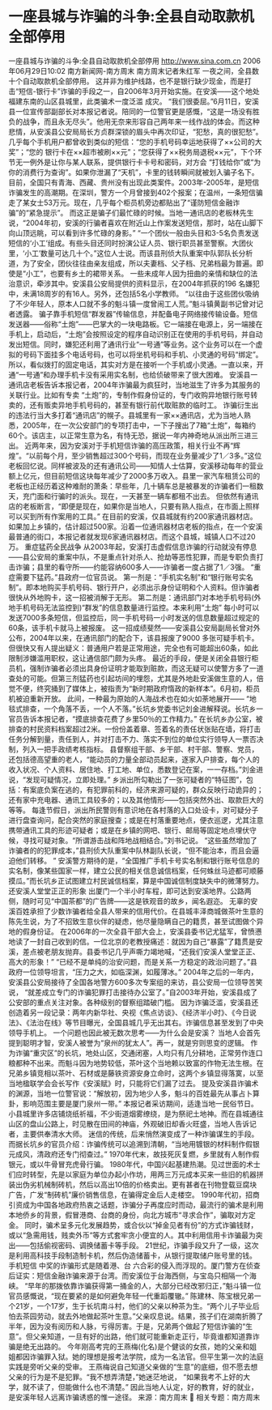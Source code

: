 # 一座县城与诈骗的斗争:全县自动取款机全部停用

一座县城与诈骗的斗争:全县自动取款机全部停用
http://www.sina.com.cn 2006年06月29日10:02 南方新闻网-南方周末
南方周末记者朱红军
一夜之间，全县数十个自动取款机全部停用。
这并非为维护线路，也不是银行缺少现金，而是打击“短信-银行卡”诈骗的手段之一，自2006年3月开始实施。在安溪——这个地处福建东南的山区县城里，此类骗术一度泛滥
成灾。
“我们很委屈。”6月11日，安溪县一位宣传部副部长对本报记者说。陪同的一位警官更是感慨，“这是一场没有胜负的战争，而且永无尽头”。他用无奈来形容自己两年来一线作战的体会。而这种悲情，从安溪县公安局局长方贞群深锁的眉头中再次印证，“犯愁，真的很犯愁”。
几乎每个手机用户都曾收到类似的短信：“您的手机号码幸运地获得了××公司的大奖”；“您的
银行卡在××超市被刷××元”；“您获得了××税务局退税××元”，下个环节无一例外是让你与某人联系，提供银行卡卡号和密码，对方会 “打钱给你”或“为你的消费行为查询”。如果你泄漏了“天机”，卡里的钱转瞬间就被划入骗子名下。
目前，全国只有青海、西藏、贵州没有出现此类案件。2003年-2005年，是短信诈骗发生的高潮期。在深圳，警方一个月曾接到402个报案；在温州，一条短信骗走了某女士53万元。现在，几乎每个柜员机旁边都贴出了“谨防短信金融诈骗”的“紧急提示”。
而这正是骗子们最忙碌的时候。当地一通讯店的老板林先生说，“2004年初，安溪的行骗者喜欢在附近山上作案发送短信，那时，站在山脚下向山顶远眺，可以看到许多忙碌的身影。”
“一个团伙一般由头目和3-5名负责发送短信的‘小工’组成。有些头目还同时扮演公证人员、银行职员甚至警察。大团伙里，‘小工’数量可达几十个。”这位人士说。而该县刑侦大队重案中队郭队长分析道，为了安全，团伙往往由亲友组成，所以夫妻档、父子档、兄弟档最为普遍。即使是“小工”，也要有乡土的裙带关系。
一些未成年人因为扭曲的亲情和缺位的法治意识，牵涉其中。安溪县公安局提供的资料显示，在2004年抓获的196 名嫌犯中，未满18周岁的有16人。另外，还包括5名小学教师。
“以往由于这些团伙吸纳了不少年轻人，原本人口就不多的魁斗镇一度曾闹工人荒。”魁斗镇黄副书记曾对记者透露。
骗子靠手机短信“群发器”传输信息，并配备电子网络接传输设备。短信发送器——俗称“土炮”——巴掌大的一块电路板。它一端接在电源上，另一端接在手机上，启动后，“土炮”会按照设定的程序自动识别正在使用的手机号码，并自动发出短信。同时，嫌犯还利用了通讯行业“一号通”等业务。这个业务可以在一个虚拟的号码下面挂多个电话号码，也可以将坐机号码和手机、小灵通的号码“绑定”。所以，看似拨打的固定电话，其实对方是在接听一个手机或小灵通。一直以来，开通“一号通”和办理手机卡没有采用实名制，也给侦破带来了很大困难。
安溪县一通讯店老板告诉本报记者，2004年诈骗最为疯狂时，当地滋生了许多为其服务的关联行业。比如有专卖 “土炮”的，专制作假身份证的，专门收购异地银行账号转卖的，还有贩卖异地手机号码的，甚至有银行前代取赃款的临时工。
诈骗衍生出的违法行当大多打着“通讯店”的幌子。县城里有一家××通讯店，尤为当地人熟悉，2005年，在一次公安部门的专项打击中，一下子搜出了7箱“土炮”，每箱约60个。该店主，以正常生意为名，有恃无恐，据说一年内神奇地从派出所三进三出。
近两年来，因为安溪对于手机短信诈骗的高压政策，相关行业不再“辉煌”。“以前每个月，至少销售超过300个号码，而现在业务量减少了1／3多。”这位老板回忆说。同样被波及的还有通讯公司——知情人士估算，安溪移动每年的营业额上亿元，但目前短信这块每年减少了2000多万收入。县里一家汽车租赁公司的老板也正经历着这种难耐的萧条：早些年，几十辆车总是被暴发的诈骗者们一租数天，充门面和行骗时的派头。现在，一天甚至一辆车都租不出去。
但依然有通讯店的老板断言，“即便是现在，如果你是当地人，只要有熟人指点，在市面上照样可以买到所有作案用的工具。”
在目前的安溪，仅县城就有约200家通讯器材店。如果加上乡镇的，估计超过500家。沿着一位通讯器材店老板的指点，在一个安溪最普通的街口，本报记者就发现6家通讯器材店。而这个县城，城镇人口不过20万。
重症猛药全民战争
从2003年起，安溪打击虚假信息诈骗的行动就没有停息——县公安局的重案中队，不是重点针对杀人、抢劫等恶性犯罪，而是专职负责打击诈骗；县里的看守所——约能容纳600多人——诈骗者一度占据了1／3强。
“重症需要下猛药。”县政府一位官员说。
第一剂是：“手机实名制”和“银行账号实名制”。即本地购买手机号码、银行开户，必须出示身份证明和个人资料。但诈骗者很快从外地购卡，这一招被消解于无形。
第二剂是：通讯部门对本地手机号码(外地手机号码无法监控到)“群发”的信息数量进行监控。本来利用“土炮” 每小时可以发送7000多条短信，但监控后，同一手机号码一小时发送的信息数量超过规定的60条，该手机卡就马上被报废。
这一招成绩斐然——安溪县公安局副局长曾对外公布，2004年以来，在通讯部门的配合下，该县报废了9000 多张可疑手机卡。但很快又有人提出疑义：普通用户若是正常用途，完全也有可能超出60条，如此限制涉嫌滥用职权，这让通信部门颇为头疼。
最近的手段，便是关闭全县银行柜员机，强制诈骗者必须出具身份证明才能取到赃款，而这无疑可以使警方多了一道查处的可能。但第三剂猛药也引起坊间的埋怨，尤其是外地赴安溪做生意的人，倍觉不便，终究捅到了媒体上，被指责为“新时期政府惰政的新样本”。6月初，柜员机被迫重新开放。
此间，一种最为原始的人海战术也在如火如荼地展开——
“地毯式排查，一个角落不丢，一个人不落。”长坑乡党委书记刘金进解释说。长坑乡一官员告诉本报记者，“摸底排查花费了乡里50％的工作精力。”
在长坑乡办公室，被排查的村民资料档案超过2米。一份份盖着章、签着名的责任状张贴在墙，将打击任务分解到量，责任到人，并对打击不力、落实不到位的单位实行领导人一票否决制，列入一把手政绩考核指标。
县督察组干部、乡干部、村干部、警察、党员，还包括德高望重的老人，“能动员的力量全部动员起来，逐家入户排查，每个人的收入状况、个人资料、居住地、打工地、单位，悉数登记在案，一一存档。”刘金进说，“发现可疑情况，立即处理。”
乡派出所勾勒出了一张可疑者的“特征图”，包括：有案底负案在逃的，有犯罪前科的，经济来源可疑的，群众反映行动诡异的；还有家中充电器、通讯工具较多的；以及其他情形——包括突然外出、取款巨大的等等。
每逢节假日，派出所民警则有意识地在各村落的入口处设卡，对可疑分子进行盘查询问，配合突然的家庭搜查；或是在村落重要地点，便衣巡逻，尤其注意携带通讯工具的形迹可疑者；或是在乡镇的网吧、银行、邮局等固定地点埋伏守候，寻找可疑对象。“所谓游击战和阵地战相结合。”刘书记说。
“这些虽然增加了诈骗者的的犯罪成本，”县刑侦大队重案中队林副队长说，“但不能治本，而且会逼迫他们转移。 ”
安溪警方期待的是，“全国推广手机卡号实名制和银行账号信息的实名制，像某些国家一样，建立公民的相关信息诚信档案，任何蛛丝马迹都可顺藤摸瓜。”而长坑乡正试图建立村民诚信档案，算是中国诚信制度缺失中的微薄努力。
还安溪人堂堂正正的形象
出厦门一个半小时车程，即可达到安溪地界。公路两侧，随时可见“中国茶都”的广告牌——这是铁观音的故乡，闻名遐迩。
无辜的安溪百姓承担了少数诈骗者给全县人带来的信用代价。在县城丰泽商城做茶叶生意的陈先生说，为了不招致生意伙伴的疑虑，他尽量隐瞒自己的籍贯，甚至试图做个异地的假身份证。
在2006年的一次全县干部大会上，安溪县委书记尤猛军，曾愤懑地读了一封自己收到的信。一位北京的老教授痛述：就因为自己“暴露”了籍贯是安溪，差点被老朋友抛弃。县委书记几乎声嘶力竭地喊，“还我们安溪人堂堂正正、高大的形象！”
“已经不是单纯的治安问题，而是关系一方稳定的政治问题了。”县政府一位领导坦言，“压力之大，如临深渊，如履薄冰。”
2004年之后的一年内，安溪县公安局接待了全国各地警方600多次专案组的来访，县公安局一位领导苦笑说， “就差成立专门的诈骗犯罪打击接待办公室了。”自2003年开始，安溪县成了公安部的重点关注对象。各种级别的督察组踏破门槛。
因为诈骗泛滥，安溪县还创造着另一段记录：两年内新华社、央视《焦点访谈》、《经济半小时》、《今日说法》、《法治在线》等节目曝光，全国县城几乎无出其右。诈骗信息甚至发到了中央领导手机上。
一个问题也因此被无数次思考——为什么会是安溪？
当地人会首先提到聪明才智，安溪人被誉为“泉州的犹太人”。再一，就是穷则思变的逻辑。
作为诈骗“重灾区”的长坑，地处山区，交通闭塞，人均只有几分耕地，正常劳作连口粮都种不出来。而魁斗因为地势较低，茶叶这个当地赖以致富的作物无法生根。在兄弟乡镇竞相以茶叶、石材或是藤铁资源安身立命时，这两个乡镇显得落寞，以至当地楹联学会会长写作《安溪赋》时，只能将它们漏了过去。
提及安溪县诈骗术的渊源，当地一位警官说：“解放初，因为地少人多，魁斗的百姓最先从事占卜算卦，影响范围主要是厦门泉州一带。”
本报记者采访期间，适逢当地一民俗节日。小县城里许多店铺烧纸祈福，不少街道烟雾缭绕，是为祭祀土地神。而在县城通往山区的盘山公路上，时见散在田间的神庙，外观破旧却香火旺盛，当地人告诉记者，主要供奉清水大师。
迷信的传统，后来悄然演变成了一种诈骗谋生的手段。
而据长坑乡的官员介绍：诈骗传统可以追溯到清朝，“当地用镀银的材料制作假银元成风，清政府还专门彻查过。” 1970年代末，故技死灰复燃，乡里就有人制作假银元，或以牛骨冒充虎骨行骗。
1980年代，中国兴起基建热潮。见过世面的术士们应时转型，先是以家庭为单位办起小作坊，用两三万元成本买来一些旧的机器拼装出伪劣机械制砖机，然后以高出10倍的价格卖出。更有甚者在刊物登载豆腐块广告，广发“制砖机”廉价销售信息，在骗得定金后人走楼空。
1990年代初，招商引资成为中国各地政府热衷之话题，诈骗分子再度应时而动，最流行的骗术是利用本地侨乡的背景，假冒港商、台商的身份，向北方城市“寻求合作”，骗取对方定金。
同时，骗术呈多元化发展趋势，或合伙以“掉金见者有份”的方式诈骗钱财，或以“急需用钱，贱卖外币”等方式套牢贪小便宜的人。其中利用信用卡诈骗最为突出——包括偷视密码、调换储蓄卡等手段。
21世纪，诈骗手段又升了一级，这次是利用高科技手段制造制卡机，然后伪造储蓄卡，从银行提取储户账号里的钱。
手机短信
中奖的诈骗形式是随着港、台
六合彩的侵入而浮现的。厦门警方在侦查后证实：短信金融诈骗来源于台湾。而安溪位于台海西侧，与宝岛只相隔一个海峡。
“早年的那拨依靠诈骗获得第一捅金的人，大部分已经改邪归正，”魁斗镇一位官员感慨说，“现在要紧的是如何避免年轻一代重蹈覆辙。”
陈建林、陈宝根兄弟一个21岁，一个17岁，生于长坑南斗村，他们的父亲以种茶为生。“两个儿子毕业后怕去茶园劳动，就去外地做起茶叶生意。”父亲叹息说。结果，孩子们在湖南折腾了半年，因为没有阅历和人脉，亏得厉害。于是，兄弟两个做起了短信诈骗的“生意”。但父亲知道，一旦有好的出路，他们就可能重新走正行，毕竟谁都知道靠诈骗是绝无出路的。
今年刚高考完的王燕梅(化名)是个健谈的女孩，她的父亲和姐姐都因诈骗罪入狱。她的理想是报考法学院，成为一名法官。但平生第一次的法庭实践是旁听父亲的受审。
王燕梅说自己知道父亲做的“生意”的底细，但不愿去想父亲的行为是不是犯罪。“我不想弄清楚，”她迷茫地说， “如果我考不上好的大学，就不读了，但能做什么也不清楚。”
因此当地人认定，好的教育，好的就业，是安溪年轻人远离诈骗诱惑的惟一途径。 来源：南方周末

相关专题：南方周末 

